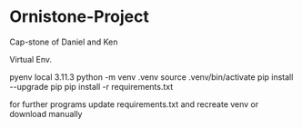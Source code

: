 # Ornistone-Project
Cap-stone of Daniel and Ken


Virtual Env.

  pyenv local 3.11.3
  python -m venv .venv
  source .venv/bin/activate
  pip install --upgrade pip
  pip install -r requirements.txt
  
 for further programs update requirements.txt and recreate venv or download manually 
